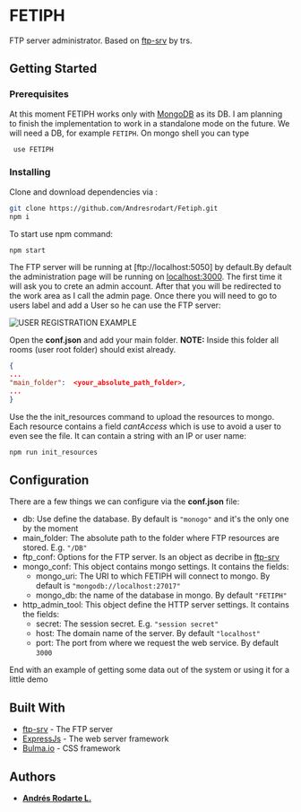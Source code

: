 # FETIPH
FTP server administrator. Based on [ftp-srv](https://github.com/trs/ftp-srv/) by trs.
## Getting Started


### Prerequisites
At this moment FETIPH works only with [MongoDB](https://www.mongodb.com/download-center/community) as its DB. I am planning to finish the implementation to work in a standalone mode on the future. We will need a DB, for example `FETIPH`. On mongo shell you can type 

```bash
 use FETIPH
```

### Installing
Clone and download dependencies via :
```bash
git clone https://github.com/Andresrodart/Fetiph.git
npm i
```
To start use npm command:
```bash
npm start
```
The FTP server will be running at [ftp://localhost:5050] by default.By default the administration page will be running on [localhost:3000](localhost:3000). The first time it will ask you to crete an admin account. After that you will be redirected to the work area as I call the admin page. Once there you will need to go to users label and add a User so he can use the FTP server:

![USER REGISTRATION EXAMPLE](https://raw.githubusercontent.com/Andresrodart/Fetiph/tree/master/src/public/images/IMAGE_1.PNG)

Open the **conf.json** and add your main folder. **NOTE:** Inside this folder all rooms (user root folder) should exist already. 
```JSON
{
...
"main_folder":	<your_absolute_path_folder>,
...
}
```
Use the the init_resources command to upload the resources to mongo. Each resource contains a field _cantAccess_ which is use to avoid a user to even see the file. It can contain a string with an IP or user name:
```bash
npm run init_resources
```
## Configuration
There are a few things we can configure via the **conf.json** file:
*   db: Use define the database. By default is `"monogo"` and it's the only one by the moment
*   main_folder: The absolute path to the folder where FTP resources are stored. E.g. `"/DB"`
*   ftp_conf: Options for the FTP server. Is an object as decribe in [ftp-srv](https://github.com/trs/ftp-srv/)
*   mongo_conf: This object contains mongo settings. It contains the fields:
    *   mongo_uri: The URI to which FETIPH will connect to mongo. By default is	`"mongodb://localhost:27017"`
    *   mongo_db: the name of the database in mongo. By default `"FETIPH"`
*   http_admin_tool: This object define the HTTP server settings. It contains the fields:
    *   secret:	 The session secret. E.g. `"session secret"`
    *   host: The domain name of the server. By default `"localhost"`
    *   port: The port from where we request the web service. By default `3000`

End with an example of getting some data out of the system or using it for a little demo

## Built With

* [ftp-srv](https://github.com/trs/ftp-srv/) - The FTP server
* [ExpressJs](https://expressjs.com/) - The web server framework
* [Bulma.io](https://bulma.io/) - CSS framework

## Authors

* **[Andrés Rodarte L.](https://twitter.com/WYHN_)**
